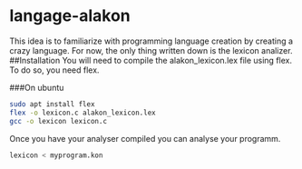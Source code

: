 # langage-alakon
This idea is to familiarize with programming language creation by creating a crazy language.
For now, the only thing written down is the lexicon analizer.
##Installation
You will need to compile the alakon_lexicon.lex file using flex.
To do so, you need flex.

###On ubuntu
```bash
sudo apt install flex
flex -o lexicon.c alakon_lexicon.lex
gcc -o lexicon lexicon.c
```

Once you have your analyser compiled you can analyse your programm.
```bash
lexicon < myprogram.kon
```

